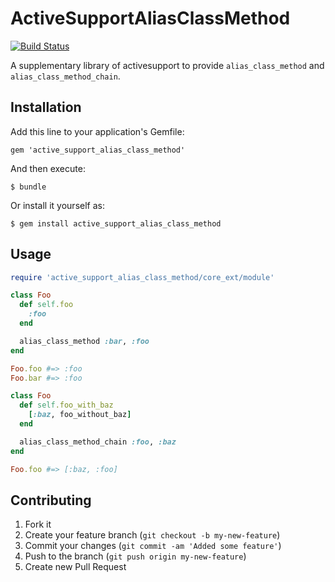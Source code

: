 # ActiveSupportAliasClassMethod

[![Build Status](https://secure.travis-ci.org/mrkn/active_support_alias_class_method.png?branch=v1.1_maintenance)](http://travis-ci.org/mrkn/active_support_alias_class_method)

A supplementary library of activesupport to provide ```alias_class_method``` and ```alias_class_method_chain```.

## Installation

Add this line to your application's Gemfile:

    gem 'active_support_alias_class_method'

And then execute:

    $ bundle

Or install it yourself as:

    $ gem install active_support_alias_class_method

## Usage

```ruby
require 'active_support_alias_class_method/core_ext/module'

class Foo
  def self.foo
    :foo
  end

  alias_class_method :bar, :foo
end

Foo.foo #=> :foo
Foo.bar #=> :foo

class Foo
  def self.foo_with_baz
    [:baz, foo_without_baz]
  end

  alias_class_method_chain :foo, :baz
end

Foo.foo #=> [:baz, :foo]
```

## Contributing

1. Fork it
2. Create your feature branch (`git checkout -b my-new-feature`)
3. Commit your changes (`git commit -am 'Added some feature'`)
4. Push to the branch (`git push origin my-new-feature`)
5. Create new Pull Request
